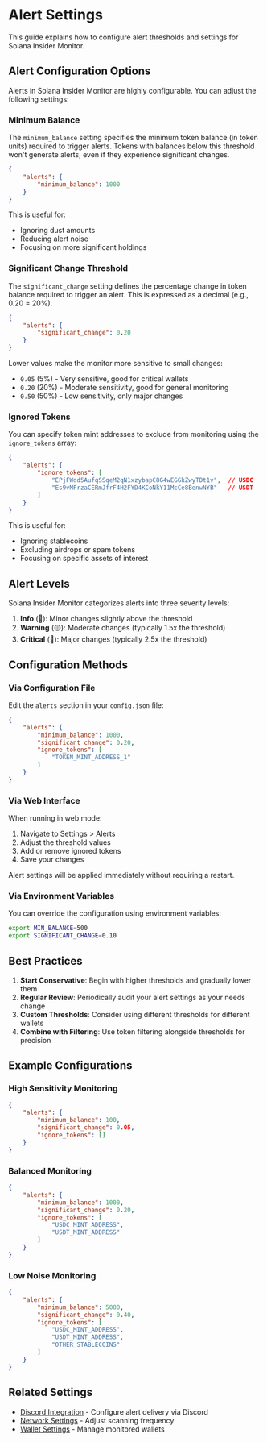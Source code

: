 # Alert Settings

This guide explains how to configure alert thresholds and settings for Solana Insider Monitor.

## Alert Configuration Options

Alerts in Solana Insider Monitor are highly configurable. You can adjust the following settings:

### Minimum Balance

The `minimum_balance` setting specifies the minimum token balance (in token units) required to trigger alerts. Tokens with balances below this threshold won't generate alerts, even if they experience significant changes.

```json
{
    "alerts": {
        "minimum_balance": 1000
    }
}
```

This is useful for:
- Ignoring dust amounts
- Reducing alert noise
- Focusing on more significant holdings

### Significant Change Threshold

The `significant_change` setting defines the percentage change in token balance required to trigger an alert. This is expressed as a decimal (e.g., 0.20 = 20%).

```json
{
    "alerts": {
        "significant_change": 0.20
    }
}
```

Lower values make the monitor more sensitive to small changes:
- `0.05` (5%) - Very sensitive, good for critical wallets
- `0.20` (20%) - Moderate sensitivity, good for general monitoring
- `0.50` (50%) - Low sensitivity, only major changes

### Ignored Tokens

You can specify token mint addresses to exclude from monitoring using the `ignore_tokens` array:

```json
{
    "alerts": {
        "ignore_tokens": [
            "EPjFWdd5AufqSSqeM2qN1xzybapC8G4wEGGkZwyTDt1v",  // USDC
            "Es9vMFrzaCERmJfrF4H2FYD4KCoNkY11McCe8BenwNYB"   // USDT
        ]
    }
}
```

This is useful for:
- Ignoring stablecoins
- Excluding airdrops or spam tokens
- Focusing on specific assets of interest

## Alert Levels

Solana Insider Monitor categorizes alerts into three severity levels:

1. **Info** (🔵): Minor changes slightly above the threshold
2. **Warning** (🟡): Moderate changes (typically 1.5x the threshold)
3. **Critical** (🔴): Major changes (typically 2.5x the threshold)

## Configuration Methods

### Via Configuration File

Edit the `alerts` section in your `config.json` file:

```json
{
    "alerts": {
        "minimum_balance": 1000,
        "significant_change": 0.20,
        "ignore_tokens": [
            "TOKEN_MINT_ADDRESS_1"
        ]
    }
}
```

### Via Web Interface

When running in web mode:

1. Navigate to Settings > Alerts
2. Adjust the threshold values
3. Add or remove ignored tokens
4. Save your changes

Alert settings will be applied immediately without requiring a restart.

### Via Environment Variables

You can override the configuration using environment variables:

```bash
export MIN_BALANCE=500
export SIGNIFICANT_CHANGE=0.10
```

## Best Practices

1. **Start Conservative**: Begin with higher thresholds and gradually lower them
2. **Regular Review**: Periodically audit your alert settings as your needs change
3. **Custom Thresholds**: Consider using different thresholds for different wallets
4. **Combine with Filtering**: Use token filtering alongside thresholds for precision

## Example Configurations

### High Sensitivity Monitoring

```json
{
    "alerts": {
        "minimum_balance": 100,
        "significant_change": 0.05,
        "ignore_tokens": []
    }
}
```

### Balanced Monitoring

```json
{
    "alerts": {
        "minimum_balance": 1000,
        "significant_change": 0.20,
        "ignore_tokens": [
            "USDC_MINT_ADDRESS",
            "USDT_MINT_ADDRESS"
        ]
    }
}
```

### Low Noise Monitoring

```json
{
    "alerts": {
        "minimum_balance": 5000,
        "significant_change": 0.40,
        "ignore_tokens": [
            "USDC_MINT_ADDRESS",
            "USDT_MINT_ADDRESS",
            "OTHER_STABLECOINS"
        ]
    }
}
```

## Related Settings

- [Discord Integration](discord-integration.md) - Configure alert delivery via Discord
- [Network Settings](network-settings.md) - Adjust scanning frequency
- [Wallet Settings](wallet-settings.md) - Manage monitored wallets
